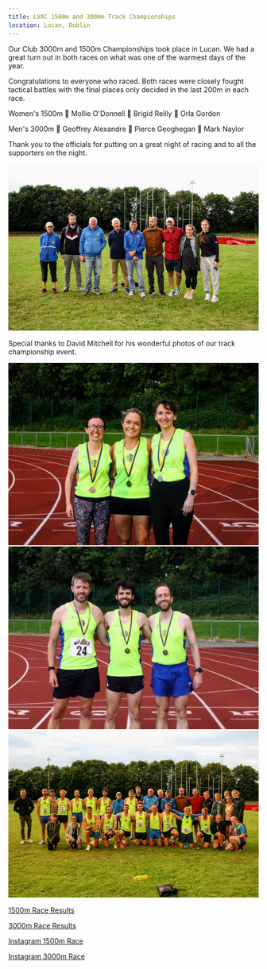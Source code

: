 ```yaml
---
title: LVAC 1500m and 3000m Track Championships
location: Lucan, Dublin
---
```


Our Club 3000m and 1500m Championships took place in Lucan. We had a great turn out in both races on what was one of the warmest days of the year.

Congratulations to everyone who raced. Both races were closely fought tactical battles with the final places only decided in the last 200m in each race.

Women's 1500m
🥇 Mollie O'Donnell
🥈 Brigid Reilly
🥉 Orla Gordon

Men's 3000m
🥇 Geoffrey Alexandre 
🥈 Pierce Geoghegan
🥉 Mark Naylor

Thank you to the officials for putting on a great night of racing and to all the supporters on the night.

<img src="/assets/images/races/2023-lvac-3000m/race-officials.jpeg" class="img-fluid" alt="Race Officials">

Special thanks to David Mitchell for his wonderful photos of our track championship event.

<img src="/assets/images/races/2023-lvac-1500m/medal-winners.jpg" class="img-fluid" alt="1500m Medal Winners">

<img src="/assets/images/races/2023-lvac-3000m/medal-winners.jpg" class="img-fluid" alt="3000m Medal Winners">

<img src="/assets/images/races/2023-lvac-3000m/2023-07-12-lvac-group.jpeg" class="img-fluid" alt="LVAC Group">

<a href="/races/2023-07-12-lvac-1500m/" target="_blank" rel="noopener noreferrer">1500m Race Results</a>

<a href="/races/2023-07-12-lvac-3000m/" target="_blank" rel="noopener noreferrer">3000m Race Results</a>

<a href="https://www.instagram.com/reel/Cuq_Xy5r2QZ/" target="_blank" rel="noopener noreferrer">Instagram 1500m Race</a>

<a href="https://www.instagram.com/reel/CurAYjPO2_A/" target="_blank" rel="noopener noreferrer">Instagram 3000m Race</a>
